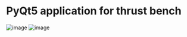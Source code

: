 # PyQt5 application for thrust bench
![image](https://user-images.githubusercontent.com/54496975/173417354-10826d22-3a3f-48d7-b7c8-c3c0c32431f3.png)
![image](https://user-images.githubusercontent.com/54496975/173417702-4e68eb35-f09b-4981-828d-a473abd0645f.png)
